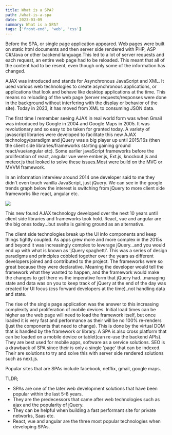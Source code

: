 ```yaml
---
title: What is a SPA?
path: /what-is-a-spa
date: 2023-03-09
summary: What is a SPA?
tags: ['front-end', 'web', 'css']
---
```

Before the SPA, or single page application appeared. Web pages were built on static html documents and then server side rendered with PHP, ASP C#/Java or other backend language.This led to a lot of server requests and each request, an entire web page had to be reloaded. This meant that all of the content had to be resent, even though only some of the information has changed.

AJAX was introduced and stands for Asynchronous JavaScript and XML. It used various web technologies to create asynchronous applications, or applications that look and behave like desktop applications at the time. This means no reloading of the web page (server requests/responses were done in the background without interfering with the display or behavior of the site). Today in 2023, it has moved from XML to consuming JSON data.

The first time I remember seeing AJAX in real world form was when Gmail was introduced by Google in 2004 and Google Maps in 2005. It was revolutionary and so easy to be taken for granted today. A variety of javascript libraries were developed to facilitate this new AJAX technology/paradigm and jQuery was a big player up until 2015/16s (then the client side libraries/frameworks starting gaining ground react/vue/angular etc). Some earlier javaScript frameworks before the proliferation of react, angular vue were ember.js, Ext.js, knockout.js and meteor.js that looked to solve these issues.Most were build on the MVC or MVVM framework.

In an information interview around 2014 one developer said to me they didn't even touch vanilla JavaScript, just jQuery. We can see in the google trends graph below the interest is switching from jQuery to more client side frameworks like react, angular etc.

![](https://lh4.googleusercontent.com/IWpnfhODqj1Lk8dxDkyifW7d1uaVbSYpxnk6RF9kPDz0alaBXHCus4a5K08dvT25ymAgt29frIRbM7xVaeSFkIaOiSwed5dUV6o4EWUkDO6BmSEPaf6VpY9TuyGvShPFj1iPN5zlMB8OKDB0a9gkH8A)

This new found AJAX technology developed over the next 10 years until client side libraries and frameworks took hold. React, vue and angular are the big ones today...but svelte is gaining ground as an alternative.

The client side technologies break up the UI info components and keep things tightly coupled. As apps grew more and more complex in the 2015s and beyond it was increasingly complex to leverage jQuery...and you would end up with what is known as 'jQuery spaghetti'. This was a series of design paradigms and principles cobbled together over the years as different developers joined and contributed to the project. The frameworks were so great because they were declarative. Meaning the developer would tell the framework what they wanted to happen, and the framework would make the changes to get there vs the imperative form that jQuery had...managing state and data was on you to keep track of jQuery at the end of the day was created for UI focus (css forward developers at the time)..not handling data and state.

The rise of the single page application was the answer to this increasing complexity and proliferation of mobile devices. Initial load times can be higher as the web page will need to load the framework itself, but once loaded it is very fast and performance as their will be no 100% re-renders (just the components that need to change). This is done by the virtual DOM that is handled by the framework or library. A SPA is also cross platform that can be loaded on a mobile device or tablet(can re-use the backend APIs). They are best used for mobile apps, software as a service solutions. SEO is a drawback of SPA since their is only a single 'page' that can be indexed. Their are solutions to try and solve this with server side rendered solutions such as next.js.

Popular sites that are SPAs include facebook, netflix, gmail, google maps.


TLDR;
- SPAs are one of the later web development solutions that have been popular within the last 5-8 years. 
- They are the predecessors that came after web technologies such as ajax and the popularity of jQuery. 
- They can be helpful when building a fast performant site for private networks, Saas etc. 
- React, vue and angular are the three most popular technologies when developing SPAs.